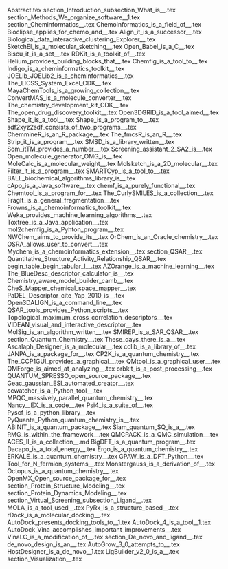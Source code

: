 Abstract.tex
section_Introduction_subsection_What_is__.tex
section_Methods_We_organize_software__1.tex
section_Cheminformatics__.tex
Chemoinformatics_is_a_field_of__.tex
Bioclipse_applies_for_chemo_and__.tex
Align_it_is_a_successor__.tex
Biological_data_interactive_clustering_Explorer__.tex
SketchEl_is_a_molecular_sketching__.tex
Open_Babel_is_a_C__.tex
Biscu_it_is_a_set__.tex
RDKit_is_a_toolkit_of__.tex
Helium_provides_building_blocks_that__.tex
Chemfig_is_a_tool_to__.tex
Indigo_is_a_cheminformatics_toolkit__.tex
JOELib_JOELib2_is_a_cheminformatics__.tex
The_LICSS_System_Excel_CDK__.tex
MayaChemTools_is_a_growing_collection__.tex
ConvertMAS_is_a_molecule_converter__.tex
The_chemistry_development_kit_CDK__.tex
The_open_drug_discovery_toolkit__.tex
Open3DGRID_is_a_tool_aimed__.tex
Shape_it_is_a_tool__.tex
Shape_is_a_program_to__.tex
sdf2xyz2sdf_consists_of_two_programs__.tex
ChemmineR_is_an_R_package__.tex
The_fmcsR_is_an_R__.tex
Strip_it_is_a_program__.tex
SMSD_is_a_library_written__.tex
Som_itTM_provides_a_number__.tex
Screening_assistant_2_SA2_is__.tex
Open_molecule_generator_OMG_is__.tex
MoleCalc_is_a_molecular_weight__.tex
Molsketch_is_a_2D_molecular__.tex
Filter_it_is_a_program__.tex
SMARTCyp_is_a_tool_to__.tex
BALL_biochemical_algorithms_library_is__.tex
cApp_is_a_Java_software__.tex
chemf_is_a_purely_functional__.tex
Chemtool_is_a_program_for__.tex
The_CurlySMILES_is_a_collection__.tex
FragIt_is_a_general_fragmentation__.tex
Frowns_is_a_chemoinformatics_toolkit__.tex
Weka_provides_machine_learning_algorithms__.tex
Toxtree_is_a_Java_application__.tex
mol2chemfig_is_a_Pyhton_program__.tex
NWChem_aims_to_provide_its__.tex
OrChem_is_an_Oracle_chemistry__.tex
OSRA_allows_user_to_convert__.tex
Mychem_is_a_chemoinformatics_extension__.tex
section_QSAR__.tex
Quantitative_Structure_Activity_Relationship_QSAR__.tex
begin_table_begin_tabular_l__.tex
AZOrange_is_a_machine_learning__.tex
The_BlueDesc_descriptor_calculator_is__.tex
Chemistry_aware_model_builder_camb__.tex
CheS_Mapper_chemical_space_mapper__.tex
PaDEL_Descriptor_cite_Yap_2010_is__.tex
Open3DALIGN_is_a_command_line__.tex
QSAR_tools_provides_Python_scripts__.tex
Topological_maximum_cross_correlation_descriptors__.tex
VIDEAN_visual_and_interactive_descriptor__.tex
MolSig_is_an_algorithm_written__.tex
SMIREP_is_a_SAR_QSAR__.tex
section_Quantum_Chemistry__.tex
These_days_there_is_a__.tex
Ascalaph_Designer_is_a_molecular__.tex
cclib_is_a_library_of__.tex
JANPA_is_a_package_for__.tex
CP2K_is_a_quantum_chemistry__.tex
The_CCP1GUI_provides_a_graphical__.tex
QMtool_is_a_graphical_user__.tex
QMForge_is_aimed_at_analyzing__.tex
orbkit_is_a_post_processing__.tex
QUANTUM_SPRESSO_open_source_package__.tex
Geac_gaussian_ESI_automated_creator__.tex
ccwatcher_is_a_Python_tool__.tex
MPQC_massively_parallel_quantum_chemistry__.tex
Nancy__EX_is_a_code__.tex
Psi4_is_a_suite_of__.tex
Pyscf_is_a_python_library__.tex
PyQuante_Python_quantum_chemistry_is__.tex
ABINIT_is_a_quantum_package__.tex
Siam_quantum_SQ_is_a__.tex
RMG_is_within_the_framework__.tex
QMCPACK_is_a_QMC_simulation__.tex
ACES_II_is_a_collection__.md
BigDFT_is_a_quantum_program__.tex
Dacapo_is_a_total_energy__.tex
Ergo_is_a_quantum_chemistry__.tex
ERKALE_is_a_quantum_chemistry__.tex
GPAW_is_a_DFT_Python__.tex
Tool_for_N_fermion_systems__.tex
Monstergauss_is_a_derivation_of__.tex
Octopus_is_a_quantum_chemistry__.tex
OpenMX_Open_source_package_for__.tex
section_Protein_Structure_Modeling__.tex
section_Protein_Dynamics_Modeling__.tex
section_Virtual_Screening_subsection_Ligand__.tex
MOLA_is_a_tool_used__.tex
PyRx_is_a_structure_based__.tex
rDock_is_a_molecular_docking__.tex
AutoDock_presents_docking_tools_to__1.tex
AutoDock_4_is_a_tool__1.tex
AutoDock_Vina_accomplishes_important_improvements__.tex
VinaLC_is_a_modification_of__.tex
section_De_novo_and_ligand__.tex
de_novo_design_is_an__.tex
AutoGrow_3_0_attempts_to__.tex
HostDesigner_is_a_de_novo__1.tex
LigBuilder_v2_0_is_a__.tex
section_Visualization__.tex